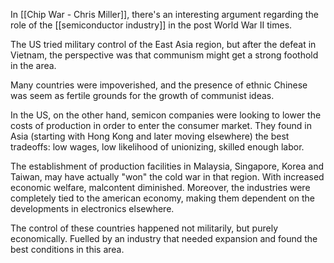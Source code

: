 
In [[Chip War - Chris Miller]], there's an interesting argument regarding the role of the [[semiconductor industry]] in the post World War II times. 

The US tried military control of the East Asia region, but after the defeat in Vietnam, the perspective was that communism might get a strong foothold in the area. 

Many countries were impoverished, and the presence of ethnic Chinese was seem as fertile grounds for the growth of communist ideas. 

In the US, on the other hand, semicon companies were looking to lower the costs of production in order to enter the consumer market. They found in Asia (starting with Hong Kong and later moving elsewhere) the best tradeoffs: low wages, low likelihood of unionizing, skilled enough labor. 

The establishment of production facilities in Malaysia, Singapore, Korea and Taiwan, may have actually "won" the cold war in that region. With increased economic welfare, malcontent diminished. Moreover, the industries were completely tied to the american economy, making them dependent on the developments in electronics elsewhere. 

The control of these countries happened not militarily, but purely economically. Fuelled by an industry that needed expansion and found the best conditions in this area. 